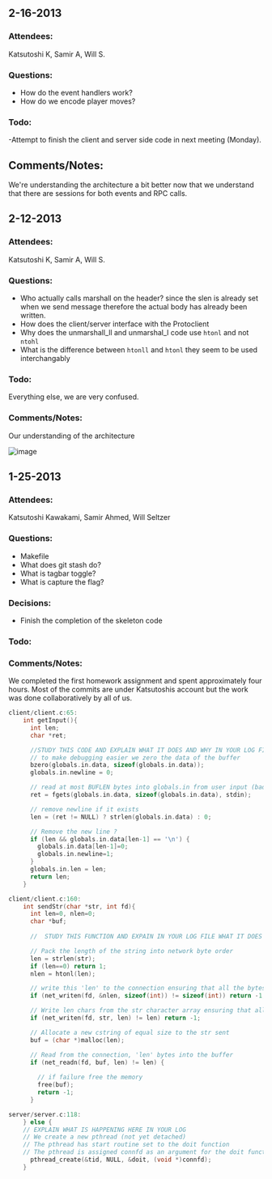 ## 2-16-2013
### Attendees:
Katsutoshi K, Samir A, Will S.

### Questions:
- How do the event handlers work? 
- How do we encode player moves?

### Todo:

-Attempt to finish the client and server side code in next meeting (Monday).

## Comments/Notes:
We're understanding the architecture a bit better now that we understand that there are sessions for both events and RPC
calls.




## 2-12-2013

### Attendees:

Katsutoshi K, Samir A, Will S.

### Questions:

- Who actually calls marshall on the header? since the slen is already set when we send message therefore
the actual body has already been written.
- How does the client/server interface with the Protoclient
- Why does the unmarshall_ll and unmarshal_l code use `htonl` and not `ntohl`
- What is the difference between `htonll` and `htonl` they seem to be used interchangably

### Todo:

Everything else, we are very confused.

### Comments/Notes:

Our understanding of the architecture

![image](http://i.imgur.com/8gWPQYy.jpg)


## 1-25-2013 

### Attendees: 

Katsutoshi Kawakami, Samir Ahmed, Will Seltzer

### Questions:

- Makefile
- What does git stash do?
- What is tagbar toggle?
- What is capture the flag?

### Decisions:

- Finish the completion of the skeleton code

### Todo:

<each item should have an owner>

### Comments/Notes:

We completed the first homework assignment and spent approximately four hours.
Most of the commits are under Katsutoshis account but the work was done collaboratively by all of us.

```c
client/client.c:65:		
	int getInput(){
	  int len;
	  char *ret;

	  //STUDY THIS CODE AND EXPLAIN WHAT IT DOES AND WHY IN YOUR LOG FILE
	  // to make debugging easier we zero the data of the buffer
	  bzero(globals.in.data, sizeof(globals.in.data));
	  globals.in.newline = 0;

	  // read at most BUFLEN bytes into globals.in from user input (bad use of sizeof for static buffer)
	  ret = fgets(globals.in.data, sizeof(globals.in.data), stdin);

	  // remove newline if it exists
	  len = (ret != NULL) ? strlen(globals.in.data) : 0;

	  // Remove the new line ?
	  if (len && globals.in.data[len-1] == '\n') {
		globals.in.data[len-1]=0;
		globals.in.newline=1;
	  } 
	  globals.in.len = len;
	  return len;
	}

client/client.c:160:	
	int sendStr(char *str, int fd){
	  int len=0, nlen=0;
	  char *buf;
	  
	  //  STUDY THIS FUNCTION AND EXPAIN IN YOUR LOG FILE WHAT IT DOES AND HOW

	  // Pack the length of the string into network byte order  
	  len = strlen(str);
	  if (len==0) return 1;
	  nlen = htonl(len);

	  // write this 'len' to the connection ensuring that all the bytes are written successfully
	  if (net_writen(fd, &nlen, sizeof(int)) != sizeof(int)) return -1;

	  // Write len chars from the str character array ensuring that all 'len' characters are written successfully
	  if (net_writen(fd, str, len) != len) return -1;

	  // Allocate a new cstring of equal size to the str sent
	  buf = (char *)malloc(len);

	  // Read from the connection, 'len' bytes into the buffer
	  if (net_readn(fd, buf, len) != len) {
		
		// if failure free the memory
		free(buf); 
		return -1; 
	  }

server/server.c:118:	
    } else {
	// EXPLAIN WHAT IS HAPPENING HERE IN YOUR LOG
	// We create a new pthread (not yet detached)
	// The pthread has start routine set to the doit function
	// The pthread is assigned connfd as an argument for the doit function
      pthread_create(&tid, NULL, &doit, (void *)connfd);
    }
```
